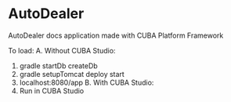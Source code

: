 # AutoDealer
AutoDealer docs application made with CUBA Platform Framework

To load:
A. Without CUBA Studio:
  1. gradle startDb createDb
  2. gradle setupTomcat deploy start
  3. localhost:8080/app
B. With CUBA Studio:
  1. Run in CUBA Studio
